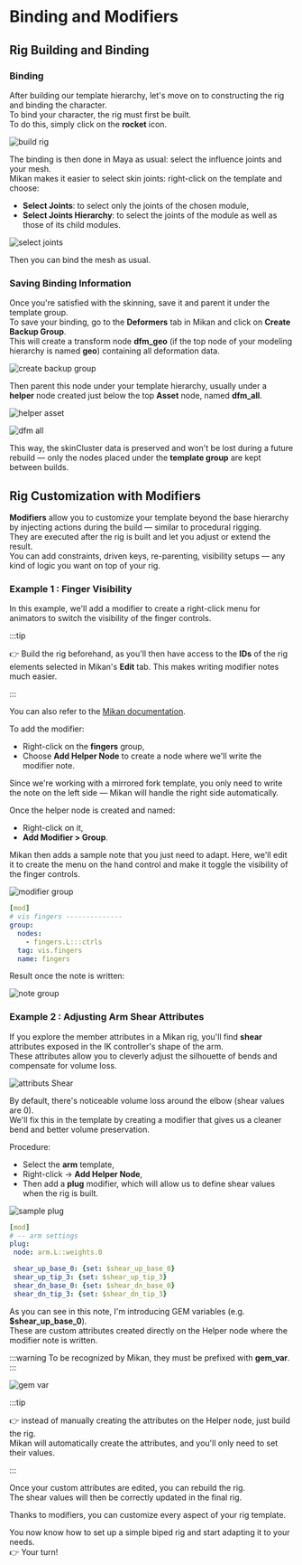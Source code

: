 # Binding and Modifiers

## Rig Building and Binding

### Binding

After building our template hierarchy, let's move on to constructing the rig and binding the character.  
To bind your character, the rig must first be built.  
To do this, simply click on the **rocket** icon.

![build rig](./img/build_rig.png)

The binding is then done in Maya as usual: select the influence joints and your mesh.  
Mikan makes it easier to select skin joints: right-click on the template and choose:

- **Select Joints**: to select only the joints of the chosen module,
- **Select Joints Hierarchy**: to select the joints of the module as well as those of its child modules.

![select joints](./img/select_joints.png)

Then you can bind the mesh as usual.

### Saving Binding Information

Once you're satisfied with the skinning, save it and parent it under the template group.  
To save your binding, go to the **Deformers** tab in Mikan and click on **Create Backup Group**.  
This will create a transform node **dfm_geo** (if the top node of your modeling hierarchy is named **geo**) containing all deformation data.

![create backup group](./img/backup.png)

Then parent this node under your template hierarchy, usually under a **helper** node created just below the top **Asset** node, named **dfm_all**.

![helper asset](./img/add_helper_asset.png)

![dfm all](./img/dfm_all.png)

This way, the skinCluster data is preserved and won't be lost during a future rebuild — only the nodes placed under the **template group** are kept between builds.

## Rig Customization with Modifiers

**Modifiers** allow you to customize your template beyond the base hierarchy by injecting actions during the build — similar to procedural rigging.  
They are executed after the rig is built and let you adjust or extend the result.  
You can add constraints, driven keys, re-parenting, visibility setups — any kind of logic you want on top of your rig.

### Example 1 : Finger Visibility

In this example, we'll add a modifier to create a right-click menu for animators to switch the visibility of the finger controls.

:::tip

👉 Build the rig beforehand, as you'll then have access to the **IDs** of the rig elements selected in Mikan's **Edit** tab. This makes writing modifier notes much easier.

:::

You can also refer to the [Mikan documentation](https://citrus-software.github.io/mikan-docs/).

To add the modifier:

- Right-click on the **fingers** group,
- Choose **Add Helper Node** to create a node where we'll write the modifier note.

Since we're working with a mirrored fork template, you only need to write the note on the left side — Mikan will handle the right side automatically.

Once the helper node is created and named:

- Right-click on it,
- **Add Modifier > Group**.

Mikan then adds a sample note that you just need to adapt. Here, we'll edit it to create the menu on the hand control and make it toggle the visibility of the finger controls.

![modifier group](./img/modifier_group.png)

```yml
[mod]
# vis fingers --------------
group:
  nodes:
    - fingers.L:::ctrls
  tag: vis.fingers
  name: fingers
```

Result once the note is written:

![note group](./img/note_fingers.png)

### Example 2 : Adjusting Arm Shear Attributes

If you explore the member attributes in a Mikan rig, you'll find **shear** attributes exposed in the IK controller's shape of the arm.  
These attributes allow you to cleverly adjust the silhouette of bends and compensate for volume loss.

![attributs Shear](./img/shear_attr.png)

By default, there's noticeable volume loss around the elbow (shear values are 0).  
We'll fix this in the template by creating a modifier that gives us a cleaner bend and better volume preservation.

Procedure:

- Select the **arm** template,
- Right-click → **Add Helper Node**,
- Then add a **plug** modifier, which will allow us to define shear values when the rig is built.

![sample plug](./img/sample_plug.png)

```yml
[mod]
# -- arm settings
plug:
 node: arm.L::weights.0

 shear_up_base_0: {set: $shear_up_base_0}
 shear_up_tip_3: {set: $shear_up_tip_3}
 shear_dn_base_0: {set: $shear_dn_base_0}
 shear_dn_tip_3: {set: $shear_dn_tip_3}
```

As you can see in this note, I'm introducing GEM variables (e.g. **$shear_up_base_0**).  
These are custom attributes created directly on the Helper node where the modifier note is written.

:::warning
To be recognized by Mikan, they must be prefixed with **gem_var**.
:::

![gem var](./img/gem_var.png)

:::tip

👉 instead of manually creating the attributes on the Helper node, just build the rig.  
Mikan will automatically create the attributes, and you'll only need to set their values.

:::

Once your custom attributes are edited, you can rebuild the rig.  
The shear values will then be correctly updated in the final rig.

Thanks to modifiers, you can customize every aspect of your rig template.

You now know how to set up a simple biped rig and start adapting it to your needs.  
👉 Your turn!
